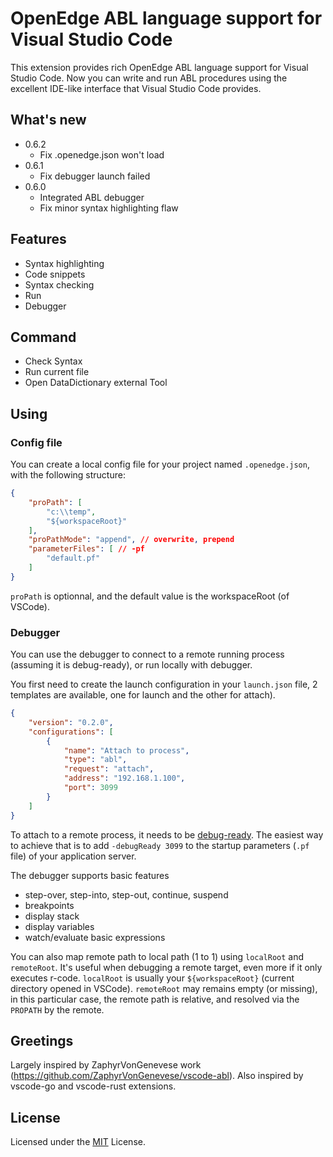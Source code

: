 # OpenEdge ABL language support for Visual Studio Code
This extension provides rich OpenEdge ABL language support for Visual Studio Code. Now you can write and run ABL procedures using the excellent IDE-like interface that Visual Studio Code provides.

## What's new
* 0.6.2
    - Fix .openedge.json won't load
* 0.6.1
    - Fix debugger launch failed
* 0.6.0
    - Integrated ABL debugger
    - Fix minor syntax highlighting flaw

## Features

* Syntax highlighting
* Code snippets
* Syntax checking
* Run
* Debugger

## Command
* Check Syntax
* Run current file
* Open DataDictionary external Tool

## Using
### Config file
You can create a local config file for your project named `.openedge.json`, with the following structure:
```JSON
{
    "proPath": [
        "c:\\temp",
        "${workspaceRoot}"
    ],
    "proPathMode": "append", // overwrite, prepend
    "parameterFiles": [ // -pf
        "default.pf"
    ]
}
```

`proPath` is optionnal, and the default value is the workspaceRoot (of VSCode).

### Debugger
You can use the debugger to connect to a remote running process (assuming it is debug-ready), or run locally with debugger.

You first need to create the launch configuration in your `launch.json` file, 2 templates are available, one for launch and the other for attach).

```JSON
{
    "version": "0.2.0",
    "configurations": [
        {
            "name": "Attach to process",
            "type": "abl",
            "request": "attach",
            "address": "192.168.1.100",
            "port": 3099
        }
    ]
}
```

To attach to a remote process, it needs to be [debug-ready](https://documentation.progress.com/output/ua/OpenEdge_latest/index.html#page/asaps/attaching-the-debugger-to-an-appserver-session.html).
The easiest way to achieve that is to add `-debugReady 3099` to the startup parameters (`.pf` file) of your application server.

The debugger supports basic features
- step-over, step-into, step-out, continue, suspend
- breakpoints
- display stack
- display variables
- watch/evaluate basic expressions

You can also map remote path to local path (1 to 1) using `localRoot` and `remoteRoot`. It's useful when debugging a remote target, even more if it only executes r-code.
`localRoot` is usually your `${workspaceRoot}` (current directory opened in VSCode). `remoteRoot` may remains empty (or missing), in this particular case, the remote path is relative, and resolved via the `PROPATH` by the remote.

## Greetings
Largely inspired by ZaphyrVonGenevese work (https://github.com/ZaphyrVonGenevese/vscode-abl).
Also inspired by vscode-go and vscode-rust extensions.

## License
Licensed under the [MIT](LICENSE) License.